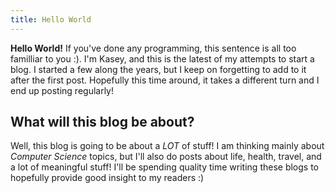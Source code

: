 ```yaml
---
title: Hello World
---
```

**Hello World!** If you've done any programming, this sentence is all too familliar to you :). I'm Kasey, and this is the latest of my attempts to start a blog. I started a few along the years, but I keep on forgetting to add to it after the first post. Hopefully this time around, it takes a different turn and I end up posting regularly!

## What will this blog be about?

Well, this blog is going to be about a _LOT_ of stuff! I am thinking mainly about _Computer Science_ topics, but I'll also do posts about life, health, travel, and a lot of meaningful stuff! I'll be spending quality time writing these blogs to hopefully provide good insight to my readers :)

